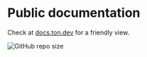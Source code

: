 # Public documentation
Check at [docs.ton.dev](https://docs.ton.dev) for a friendly view.

<img alt="GitHub repo size" src="https://img.shields.io/github/repo-size/tonlabs/public_documentation">&nbsp;

